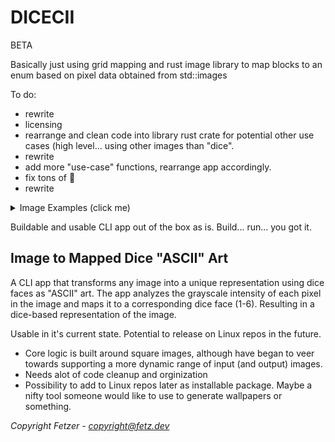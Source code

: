 # DICECII
BETA

Basically just using grid mapping and rust image library to map blocks to an enum based on pixel data obtained from std::images


To do:
- rewrite
- licensing
- rearrange and clean code into library rust crate for potential other use cases (high level... using other images than "dice".
- rewrite
- add more "use-case" functions, rearrange app accordingly.
- fix tons of 💩
- rewrite


<details> 
  <summary>Image Examples (click me)</summary>
<img src='https://github.com/user-attachments/assets/7c8fa96f-48aa-4167-ba1a-de70a5e9294e' alt='original' width="400" height="400">
<img src="https://github.com/user-attachments/assets/cf6634fa-03a6-4dfb-9b82-5f8ef432c639" alt="Dice output 1" width="400" height="400">
<img src="https://github.com/user-attachments/assets/401aa603-b861-43db-9624-ba8cc9c13e7e" alt="Dice output 2" width="400" height="400">
<img src='https://github.com/user-attachments/assets/7f82a1df-bc2f-431b-9082-294b55bc9ace' alt='white dice' width="400" height="400">
</details>

Buildable and usable CLI app out of the box as is. Build... run... you got it. 
## Image to Mapped Dice "ASCII" Art






A CLI app that transforms any image into a unique representation using dice faces as "ASCII" art. The app analyzes the grayscale intensity of each pixel in the image and maps it to a corresponding dice face (1-6). Resulting in a dice-based representation of the image.

Usable in it's current state. Potential to release on Linux repos in the future.

- Core logic is built around square images, although have began to veer towards supporting a more dynamic range of input (and output) images.
- Needs alot of code cleanup and orginization
- Possibility to add to Linux repos later as installable package. Maybe a nifty tool someone would like to use to generate wallpapers or something.


*Copyright Fetzer - copyright@fetz.dev*
